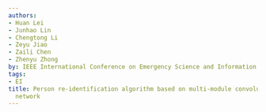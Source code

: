 ```yaml
---
authors:
- Huan Lei
- Junhao Lin
- Chengtong Li
- Zeyu Jiao
- Zaili Chen
- Zhenyu Zhong
by: IEEE International Conference on Emergency Science and Information Technology
tags:
- EI
title: Person re-identification algorithm based on multi-module convolutional neural
  network
---
```

